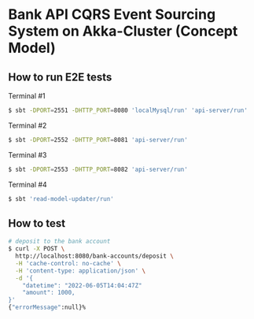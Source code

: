 # Bank API CQRS Event Sourcing System on Akka-Cluster (Concept Model)

## How to run E2E tests

Terminal #1

```sh
$ sbt -DPORT=2551 -DHTTP_PORT=8080 'localMysql/run' 'api-server/run'
```

Terminal #2

```sh
$ sbt -DPORT=2552 -DHTTP_PORT=8081 'api-server/run'
```

Terminal #3

```sh
$ sbt -DPORT=2553 -DHTTP_PORT=8082 'api-server/run'
```

Terminal #4

```sh
$ sbt 'read-model-updater/run'
```

## How to test

```sh
# deposit to the bank account
$ curl -X POST \
  http://localhost:8080/bank-accounts/deposit \
  -H 'cache-control: no-cache' \
  -H 'content-type: application/json' \
  -d '{
	"datetime": "2022-06-05T14:04:47Z"
	"amount": 1000,
}'
{"errorMessage":null}%

```
